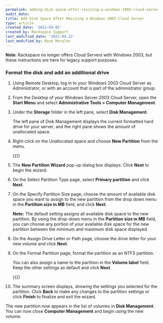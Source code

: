 ```yaml
---
permalink: adding-disk-space-after-resizing-a-windows-2003-cloud-server
audit_date:
title: Add Disk Space After Resizing a Windows 2003 Cloud Server
type: article
created_date: '2012-03-01'
created_by: Rackspace Support
last_modified_date: '2021-04-22'
last_modified_by: Rose Morales
---
```


**Note**:  Rackspace no longer offers Cloud Servers with Windows 2003, but these instructions are here for legacy support purposes.

### Format the disk and add an additional drive

1. Using Remote Desktop, log in to your Windows 2003 Cloud Server as Administrator, or with an account that is part of the administrator group.

2. From the Desktop of your Windows Server 2003 Cloud Server, open the **Start Menu** and select **Administrative Tools > Computer Management**.

3. Under the **Storage** folder in the left pane, select **Disk Management**.

   The left pane of Disk Management displays the current formatted hard drive for your server, and the right pane shows the amount of unallocated space.

4. Right-click on the Unallocated space and choose **New Partition** from the menu.

   {{<image src="Win2003NewPartition.png" alt="" title="">}}

5. The **New Partition Wizard** pop-up dialog box displays. Click **Next** to begin the wizard.

6. On the Select Partition Type page, select **Primary partition** and click **Next**.

7. On the Specify Partition Size page, choose the amount of available disk space you want to assign to the new partition from the drop down menu in the **Partition size in MB** field, and click **Next**.

   **Note:** The default setting assigns all available disk space to the new partition. By using the drop-down menu in the **Partition size in MB** field, you can choose any portion of your available disk space for the new partition between the minimum and maximum disk space displayed.

8. On the Assign Drive Letter or Path page, choose the drive letter for your new volume and click **Next**.

9. On the Format Partition page, format the partition as an NTFS partition.

   You can also assign a name to the partition in the **Volume label** field. Keep the other settings as default and click **Next**.

   {{<image src="Win2003FormatPartition.png" alt="" title="">}}

10. The summary screen displays, showing the settings you selected for the partition. Click **Back** to make any changes to the partition settings or click **Finish** to finalize and exit the wizard.

The new partition now appears in the list of volumes in **Disk Management**. You can now close **Computer Management** and begin using the new volume.
